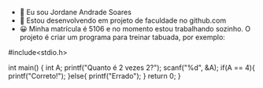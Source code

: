 - 👋 Eu sou Jordane Andrade Soares
- 👀 Estou desenvolvendo em projeto de faculdade no github.com
- 😀 Minha matrícula é 5106 e no momento estou trabalhando sozinho. O projeto é criar um programa para treinar tabuada, por exemplo:

#include<stdio.h>

int main()
{
    int A;
    printf("Quanto é 2 vezes 2?");
    scanf("%d", &A);
    if(A == 4){
        printf("Correto!");
    }else{
        printf("Errado");
    }
    return 0;
}
